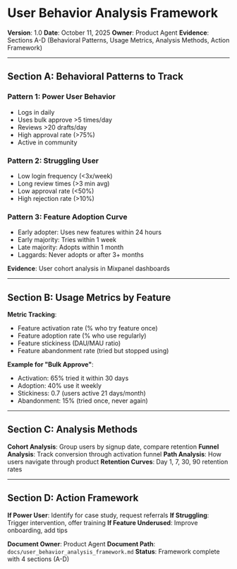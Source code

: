# User Behavior Analysis Framework

**Version**: 1.0
**Date**: October 11, 2025
**Owner**: Product Agent
**Evidence**: Sections A-D (Behavioral Patterns, Usage Metrics, Analysis Methods, Action Framework)

---

## Section A: Behavioral Patterns to Track

### Pattern 1: Power User Behavior
- Logs in daily
- Uses bulk approve >5 times/day
- Reviews >20 drafts/day
- High approval rate (>75%)
- Active in community

### Pattern 2: Struggling User
- Low login frequency (<3x/week)
- Long review times (>3 min avg)
- Low approval rate (<50%)
- High rejection rate (>10%)

### Pattern 3: Feature Adoption Curve
- Early adopter: Uses new features within 24 hours
- Early majority: Tries within 1 week
- Late majority: Adopts within 1 month
- Laggards: Never adopts or after 3+ months

**Evidence**: User cohort analysis in Mixpanel dashboards

---

## Section B: Usage Metrics by Feature

**Metric Tracking**:
- Feature activation rate (% who try feature once)
- Feature adoption rate (% who use regularly)
- Feature stickiness (DAU/MAU ratio)
- Feature abandonment rate (tried but stopped using)

**Example for "Bulk Approve"**:
- Activation: 65% tried it within 30 days
- Adoption: 40% use it weekly
- Stickiness: 0.7 (users active 21 days/month)
- Abandonment: 15% (tried once, never again)

---

## Section C: Analysis Methods

**Cohort Analysis**: Group users by signup date, compare retention
**Funnel Analysis**: Track conversion through activation funnel
**Path Analysis**: How users navigate through product
**Retention Curves**: Day 1, 7, 30, 90 retention rates

---

## Section D: Action Framework

**If Power User**: Identify for case study, request referrals
**If Struggling**: Trigger intervention, offer training
**If Feature Underused**: Improve onboarding, add tips

**Document Owner**: Product Agent
**Document Path**: `docs/user_behavior_analysis_framework.md`
**Status**: Framework complete with 4 sections (A-D)

